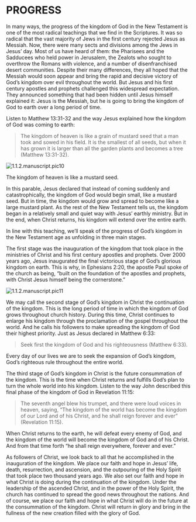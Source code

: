 # PROGRESS

In many ways, the progress of the kingdom of God in the New Testament is one of the most radical teachings that we find in the Scriptures. It was so radical that the vast majority of Jews in the first century rejected Jesus as Messiah. Now, there were many sects and divisions among the Jews in Jesus’ day. Most of us have heard of them: the Pharisees and the Sadducees who held power in Jerusalem, the Zealots who sought to overthrow the Romans with violence, and a number of disenfranchised desert communities. Despite their many differences, they all hoped that the Messiah would soon appear and bring the rapid and decisive victory of God’s kingdom over evil throughout the world. But Jesus and his first century apostles and prophets challenged this widespread expectation. They announced something that had been hidden until Jesus himself explained it: Jesus is the Messiah, but he is going to bring the kingdom of God to earth over a long period of time.

Listen to Matthew 13:31-32 and the way Jesus explained how the kingdom of God was coming to earth:

> The kingdom of heaven is like a grain of mustard seed that a man took and sowed in his field. It is the smallest of all seeds, but when it has grown it is larger than all the garden plants and becomes a tree (Matthew 13:31-32).

![1.1.2.manuscript.pic10](https://www.dropbox.com/s/29ye3qyhmh78ozo/1.1.2.manuscript.pic10.png?dl=1)

The kingdom of heaven is like a mustard seed.

In this parable, Jesus declared that instead of coming suddenly and catastrophically, the kingdom of God would begin small, like a mustard seed. But in time, the kingdom would grow and spread to become like a large mustard plant. As the rest of the New Testament tells us, the kingdom began in a relatively small and quiet way with Jesus’ earthly ministry. But in the end, when Christ returns, his kingdom will extend over the entire earth.

In line with this teaching, we’ll speak of the progress of God’s kingdom in the New Testament age as unfolding in three main stages.

The first stage was the inauguration of the kingdom that took place in the ministries of Christ and his first century apostles and prophets. Over 2000 years ago, Jesus inaugurated the final victorious stage of God’s glorious kingdom on earth. This is why, in Ephesians 2:20, the apostle Paul spoke of the church as being, “built on the foundation of the apostles and prophets, with Christ Jesus himself being the cornerstone.”

![1.1.2.manuscript.pic11](https://www.dropbox.com/s/u5f9aj6vqj2kmri/1.1.2.manuscript.pic11.png?dl=1)

We may call the second stage of God’s kingdom in Christ the continuation of the kingdom. This is the long period of time in which the kingdom of God grows throughout church history. During this time, Christ continues to enlarge his kingdom through the proclamation of the gospel throughout the world. And he calls his followers to make spreading the kingdom of God their highest priority. Just as Jesus declared in Matthew 6:33:

> Seek first the kingdom of God and his righteousness (Matthew 6:33).

Every day of our lives we are to seek the expansion of God’s kingdom, God’s righteous rule throughout the entire world.

The third stage of God’s kingdom in Christ is the future consummation of the kingdom. This is the time when Christ returns and fulfills God’s plan to turn the whole world into his kingdom. Listen to the way John described this final phase of the kingdom of God in Revelation 11:15:

> The seventh angel blew his trumpet, and there were loud voices in heaven, saying, “The kingdom of the world has become the kingdom of our Lord and of his Christ, and he shall reign forever and ever” (Revelation 11:15).

When Christ returns to the earth, he will defeat every enemy of God, and the kingdom of the world will become the kingdom of God and of his Christ. And from that time forth “he shall reign everywhere, forever and ever.”

As followers of Christ, we look back to all that he accomplished in the inauguration of the kingdom. We place our faith and hope in Jesus’ life, death, resurrection, and ascension, and the outpouring of the Holy Spirit that took place two thousand years ago. We also set our faith and hope in what Christ is doing during the continuation of the kingdom. Under the leadership of the ascended Christ, and in the power of the Holy Spirit, the church has continued to spread the good news throughout the nations. And of course, we place our faith and hope in what Christ will do in the future at the consummation of the kingdom. Christ will return in glory and bring in the fullness of the new creation filled with the glory of God.
